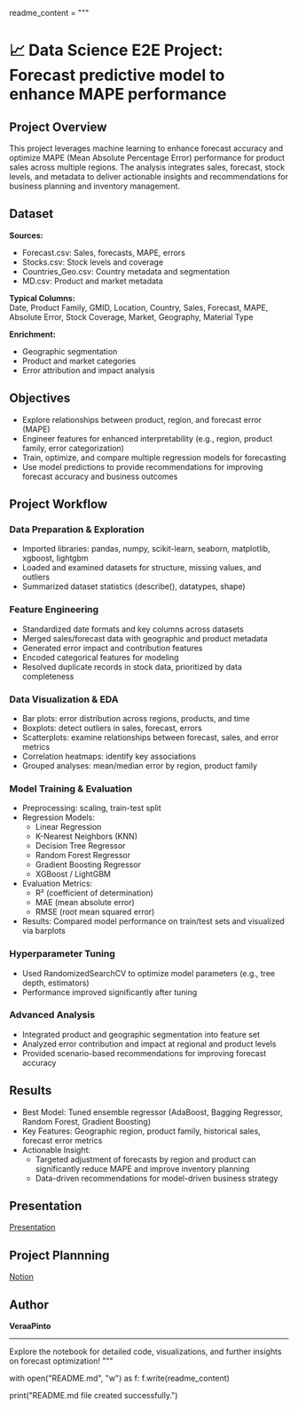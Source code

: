 
readme_content = """
# 📈 Data Science E2E Project:   Forecast predictive model to enhance MAPE performance

## Project Overview

This project leverages machine learning to enhance forecast accuracy and optimize MAPE (Mean Absolute Percentage Error) performance for product sales across multiple regions. The analysis integrates sales, forecast, stock levels, and metadata to deliver actionable insights and recommendations for business planning and inventory management.

## Dataset

**Sources:**  
- Forecast.csv: Sales, forecasts, MAPE, errors  
- Stocks.csv: Stock levels and coverage  
- Countries_Geo.csv: Country metadata and segmentation  
- MD.csv: Product and market metadata

**Typical Columns:**  
Date, Product Family, GMID, Location, Country, Sales, Forecast, MAPE, Absolute Error, Stock Coverage, Market, Geography, Material Type

**Enrichment:**  
- Geographic segmentation  
- Product and market categories  
- Error attribution and impact analysis

## Objectives

- Explore relationships between product, region, and forecast error (MAPE)
- Engineer features for enhanced interpretability (e.g., region, product family, error categorization)
- Train, optimize, and compare multiple regression models for forecasting
- Use model predictions to provide recommendations for improving forecast accuracy and business outcomes

## Project Workflow

### Data Preparation & Exploration

- Imported libraries: pandas, numpy, scikit-learn, seaborn, matplotlib, xgboost, lightgbm
- Loaded and examined datasets for structure, missing values, and outliers
- Summarized dataset statistics (describe(), datatypes, shape)

### Feature Engineering

- Standardized date formats and key columns across datasets
- Merged sales/forecast data with geographic and product metadata
- Generated error impact and contribution features
- Encoded categorical features for modeling
- Resolved duplicate records in stock data, prioritized by data completeness

### Data Visualization & EDA

- Bar plots: error distribution across regions, products, and time
- Boxplots: detect outliers in sales, forecast, errors
- Scatterplots: examine relationships between forecast, sales, and error metrics
- Correlation heatmaps: identify key associations
- Grouped analyses: mean/median error by region, product family

### Model Training & Evaluation

- Preprocessing: scaling, train-test split
- Regression Models:
    - Linear Regression
    - K-Nearest Neighbors (KNN)
    - Decision Tree Regressor
    - Random Forest Regressor
    - Gradient Boosting Regressor
    - XGBoost / LightGBM
- Evaluation Metrics:
    - R² (coefficient of determination)
    - MAE (mean absolute error)
    - RMSE (root mean squared error)
- Results: Compared model performance on train/test sets and visualized via barplots

### Hyperparameter Tuning

- Used RandomizedSearchCV to optimize model parameters (e.g., tree depth, estimators)
- Performance improved significantly after tuning

### Advanced Analysis

- Integrated product and geographic segmentation into feature set
- Analyzed error contribution and impact at regional and product levels
- Provided scenario-based recommendations for improving forecast accuracy

## Results

- Best Model: Tuned ensemble regressor (AdaBoost, Bagging Regressor, Random Forest, Gradient Boosting)
- Key Features: Geographic region, product family, historical sales, forecast error metrics
- Actionable Insight:
    - Targeted adjustment of forecasts by region and product can significantly reduce MAPE and improve inventory planning
    - Data-driven recommendations for model-driven business strategy

## Presentation

[Presentation](https://docs.google.com/presentation/d/1nPi7VO3SSoiqS46g_rXAJ2PHHko9-Thvb0P7Ahkb9P8/edit?slide=id.g36e9d1c21f2_0_501#slide=id.g36e9d1c21f2_0_501)

## Project Plannning
[Notion](https://www.notion.so/2121e333e543807595dbdc0d6245f5cf?v=2121e333e54380f38122000cbaac86f0&source=copy_link)

## Author

**VeraaPinto**

---

Explore the notebook for detailed code, visualizations, and further insights on forecast optimization!
"""

with open("README.md", "w") as f:
    f.write(readme_content)

print("README.md file created successfully.")


